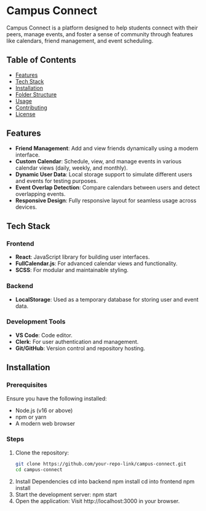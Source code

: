 # Campus Connect

Campus Connect is a platform designed to help students connect with their peers, manage events, and foster a sense of community through features like calendars, friend management, and event scheduling.

## Table of Contents
- [Features](#features)
- [Tech Stack](#tech-stack)
- [Installation](#installation)
- [Folder Structure](#folder-structure)
- [Usage](#usage)
- [Contributing](#contributing)
- [License](#license)

## Features
- **Friend Management**: Add and view friends dynamically using a modern interface.
- **Custom Calendar**: Schedule, view, and manage events in various calendar views (daily, weekly, and monthly).
- **Dynamic User Data**: Local storage support to simulate different users and events for testing purposes.
- **Event Overlap Detection**: Compare calendars between users and detect overlapping events.
- **Responsive Design**: Fully responsive layout for seamless usage across devices.

## Tech Stack
### Frontend
- **React**: JavaScript library for building user interfaces.
- **FullCalendar.js**: For advanced calendar views and functionality.
- **SCSS**: For modular and maintainable styling.

### Backend
- **LocalStorage**: Used as a temporary database for storing user and event data.

### Development Tools
- **VS Code**: Code editor.
- **Clerk**: For user authentication and management.
- **Git/GitHub**: Version control and repository hosting.

## Installation

### Prerequisites
Ensure you have the following installed:
- Node.js (v16 or above)
- npm or yarn
- A modern web browser

### Steps
1. Clone the repository:
   ```bash
   git clone https://github.com/your-repo-link/campus-connect.git
   cd campus-connect
2. Install Dependencies
    cd into backend
    npm install
    cd into frontend
    npm install
3. Start the development server:
    npm start
4.	Open the application:
    Visit http://localhost:3000 in your browser.